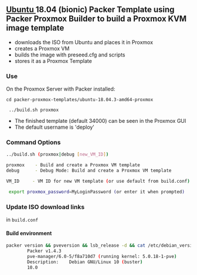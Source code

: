 ## [Ubuntu ](http://releases.ubuntu.com/18.04/) 18.04 (bionic) Packer Template using Packer Proxmox Builder to build a Proxmox KVM image template

- downloads the ISO from Ubuntu and places it in Proxmox
- creates a Proxmox VM
- builds the image with preseed.cfg and scripts
- stores it as a Proxmox Template

### Use

On the Proxmox Server with Packer installed:

```
cd packer-proxmox-templates/ubuntu-18.04.3-amd64-proxmox

 ../build.sh proxmox
```

- The finished template (default 34000) can be seen in the Proxmox GUI
- The default username is 'deploy'


### Command Options

```sh
../build.sh (proxmox|debug [new_VM_ID])

proxmox    - Build and create a Proxmox VM template
debug      - Debug Mode: Build and create a Proxmox VM template

VM_ID     - VM ID for new VM template (or use default from build.conf)

 export proxmox_password=MyLoginPassword (or enter it when prompted)
```

### Update ISO download links

in `build.conf`

#### Build environment

```sh
packer version && pveversion && lsb_release -d && cat /etc/debian_version
		Packer v1.4.3
		pve-manager/6.0-5/f8a710d7 (running kernel: 5.0.18-1-pve)
		Description:	Debian GNU/Linux 10 (buster)
		10.0
```
